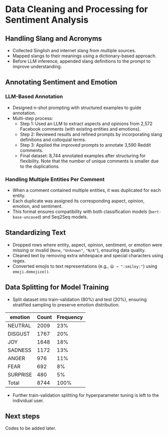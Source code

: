 # Data Cleaning and Processing for Sentiment Analysis

## Handling Slang and Acronyms
- Collected Singlish and internet slang from multiple sources.
- Mapped slangs to their meanings using a dictionary-based approach.
- Before LLM inference, appended slang definitions to the prompt to improve understanding.

## Annotating Sentiment and Emotion

### LLM-Based Annotation
- Designed n-shot prompting with structured examples to guide annotation.
- Multi-step process:
  - Step 1: Used an LLM to extract aspects and opinions from 2,572 Facebook comments (with existing entities and emotions).
  - Step 2: Reviewed results and refined prompts by incorporating slang definitions and colloquial terms.
  - Step 3: Applied the improved prompts to annotate 3,590 Reddit comments.
  - Final dataset: 8,744 annotated examples after structuring for flexibility. Note that the number of unique comments is smaller due to the duplications.

### Handling Multiple Entities Per Comment
- When a comment contained multiple entities, it was duplicated for each entity.
- Each duplicate was assigned its corresponding aspect, opinion, emotion, and sentiment.
- This format ensures compatibility with both classification models (`bert-base-uncased`) and Seq2Seq models.

## Standardizing Text
- Dropped rows where entity, aspect, opinion, sentiment, or emotion were missing or invalid (`None`, `"Unknown"`, `"N/A"`), ensuring data quality.
- Cleaned text by removing extra whitespace and special characters using regex.
- Converted emojis to text representations (e.g., `😃 → ":smiley:"`) using `emoji.demojize()`.

## Data Splitting for Model Training
- Split dataset into train-validation (80%) and test (20%), ensuring stratified sampling to preserve emotion distribution.

| emotion  | Count | Frequency |
|----------|-------|-----------|
| NEUTRAL  |  2009 | 23%       |
| DISGUST  |  1767 | 20%       |
| JOY      |  1648 | 18%       |
| SADNESS  |  1172 | 13%       |
| ANGER    |   976 | 11%       |
| FEAR     |   692 | 8%        |
| SURPRISE |   480 | 5%        |
| Total    |  8744 | 100%      |

- Further train-validation splitting for hyperparameter tuning is left to the individual user.

## Next steps
Codes to be added later.
